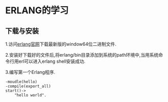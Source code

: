 # ERLANG的学习 #

## 下载与安装 ##

1.访问[erlang官网](www.erlang.org)下载最新版的window64位二进制文件.

2.安装好下载好的文件后,将erlang/bin目录添加到系统的path环境中,当用系统命令行用erl可以进入erlang shell安装成功.

3.编写第一个Erlang程序.

``` 
-moudle(hello)
-compile(export_all)
start()->
    "hello world".
```

